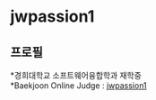 jwpassion1 
=============
프로필
-------------
*경희대학교 소프트웨어융합학과 재학중   
<span style="color:#red">*Baekjoon Online Judge : [jwpassion1](https://www.acmicpc.net/user/jwpassion1)</span>

